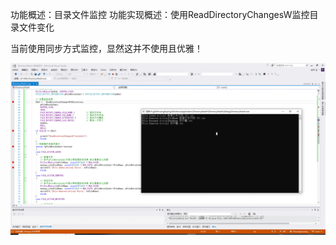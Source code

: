功能概述：目录文件监控
功能实现概述：使用ReadDirectoryChangesW监控目录文件变化

当前使用同步方式监控，显然这并不使用且优雅！



![](https://github.com/MengNiuHia/Mrwangboping/blob/main/Windows/Application/DirectoryWatch//测试截图.jpg)
